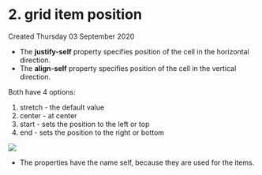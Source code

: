 # 2. grid item position
Created Thursday 03 September 2020


* The **justify-self** property specifies position of the cell in the horizontal direction.
* The **align-self** property specifies position of the cell in the vertical direction.


Both have 4 options:

1. stretch - the default value
2. center - at center
3. start - sets the position to the left or top
4. end - sets the position to the right or bottom


![](2_grid_item_position-image-1.png)

* The properties have the name self, because they are used for the items.


